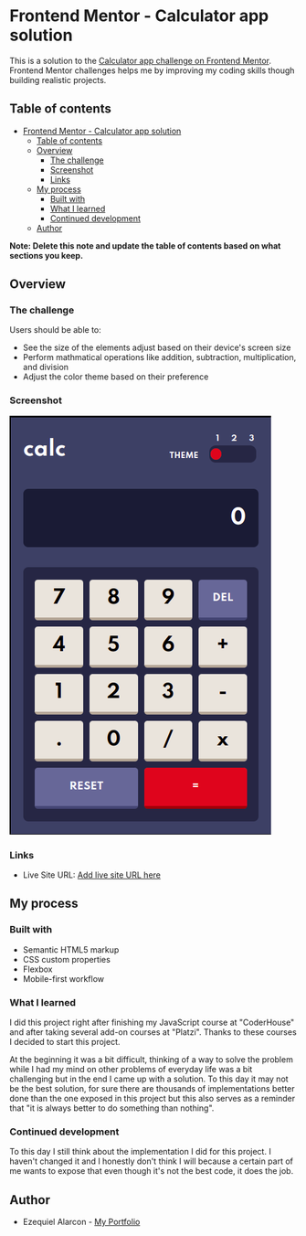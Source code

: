 # Frontend Mentor - Calculator app solution

This is a solution to the [Calculator app challenge on Frontend Mentor](https://www.frontendmentor.io/challenges/calculator-app-9lteq5N29). Frontend Mentor challenges helps me by improving my coding skills though building realistic projects. 

## Table of contents

- [Frontend Mentor - Calculator app solution](#frontend-mentor---calculator-app-solution)
  - [Table of contents](#table-of-contents)
  - [Overview](#overview)
    - [The challenge](#the-challenge)
    - [Screenshot](#screenshot)
    - [Links](#links)
  - [My process](#my-process)
    - [Built with](#built-with)
    - [What I learned](#what-i-learned)
    - [Continued development](#continued-development)
  - [Author](#author)

**Note: Delete this note and update the table of contents based on what sections you keep.**

## Overview

### The challenge

Users should be able to:

- See the size of the elements adjust based on their device's screen size
- Perform mathmatical operations like addition, subtraction, multiplication, and division
- Adjust the color theme based on their preference

### Screenshot

![](./images/calculator_screenshot.png)

### Links

- Live Site URL: [Add live site URL here](https://your-live-site-url.com)

## My process

### Built with

- Semantic HTML5 markup
- CSS custom properties
- Flexbox
- Mobile-first workflow

### What I learned

I did this project right after finishing my JavaScript course at "CoderHouse" and after taking several add-on courses at "Platzi". Thanks to these courses I decided to start this project. 

At the beginning it was a bit difficult, thinking of a way to solve the problem while I had my mind on other problems of everyday life was a bit challenging but in the end I came up with a solution. To this day it may not be the best solution, for sure there are thousands of implementations better done than the one exposed in this project but this also serves as a reminder that "it is always better to do something than nothing". 

### Continued development

To this day I still think about the implementation I did for this project. I haven't changed it and I honestly don't think I will because a certain part of me wants to expose that even though it's not the best code, it does the job.

## Author

- Ezequiel Alarcon - [My Portfolio](https://www.your-site.com)
